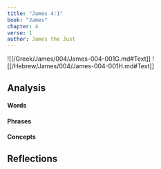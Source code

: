 ```yaml
---
title: "James 4:1"
book: "James"
chapter: 4
verse: 1
author: James the Just
---
```

![[/Greek/James/004/James-004-001G.md#Text]]
![[/Hebrew/James/004/James-004-001H.md#Text]]

## Analysis

#### Words

#### Phrases

#### Concepts

## Reflections
